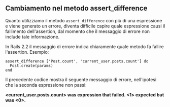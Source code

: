 ## Cambiamento nel metodo assert\_difference

Quanto utilizziamo il metodo `assert_difference` con più di una espressione e viene generato un errore, diventa difficile capire quale espressione causi il fallimento dell'assertion, dal momento che il messaggio di errore non include tale informazione.

In Rails 2.2 il messaggio di errore indica chiaramente quale metodo fa fallire l'assertion.
Esempio:

	assert_difference ['Post.count', 'current_user.posts.count'] do
	  Post.create(params)
	end

Il precedente codice mostra il seguente messaggio di errore, nell'ipotesi che la seconda espressione non passi:

**<current\_user.posts.count> was expression that failed. <1> expected but was <0>.**